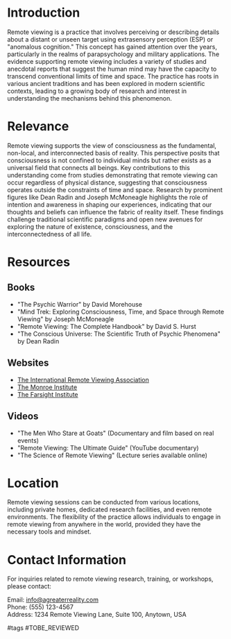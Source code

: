 # Introduction

Remote viewing is a practice that involves perceiving or describing details about a distant or unseen target using extrasensory perception (ESP) or "anomalous cognition." This concept has gained attention over the years, particularly in the realms of parapsychology and military applications. The evidence supporting remote viewing includes a variety of studies and anecdotal reports that suggest the human mind may have the capacity to transcend conventional limits of time and space. The practice has roots in various ancient traditions and has been explored in modern scientific contexts, leading to a growing body of research and interest in understanding the mechanisms behind this phenomenon.

# Relevance

Remote viewing supports the view of consciousness as the fundamental, non-local, and interconnected basis of reality. This perspective posits that consciousness is not confined to individual minds but rather exists as a universal field that connects all beings. Key contributions to this understanding come from studies demonstrating that remote viewing can occur regardless of physical distance, suggesting that consciousness operates outside the constraints of time and space. Research by prominent figures like Dean Radin and Joseph McMoneagle highlights the role of intention and awareness in shaping our experiences, indicating that our thoughts and beliefs can influence the fabric of reality itself. These findings challenge traditional scientific paradigms and open new avenues for exploring the nature of existence, consciousness, and the interconnectedness of all life.

# Resources

## Books

- "The Psychic Warrior" by David Morehouse
- "Mind Trek: Exploring Consciousness, Time, and Space through Remote Viewing" by Joseph McMoneagle
- "Remote Viewing: The Complete Handbook" by David S. Hurst
- "The Conscious Universe: The Scientific Truth of Psychic Phenomena" by Dean Radin

## Websites

- [The International Remote Viewing Association](https://www.irva.org)
- [The Monroe Institute](https://www.monroeinstitute.org)
- [The Farsight Institute](https://www.farsight.org)

## Videos

- "The Men Who Stare at Goats" (Documentary and film based on real events)
- "Remote Viewing: The Ultimate Guide" (YouTube documentary)
- "The Science of Remote Viewing" (Lecture series available online)

# Location

Remote viewing sessions can be conducted from various locations, including private homes, dedicated research facilities, and even remote environments. The flexibility of the practice allows individuals to engage in remote viewing from anywhere in the world, provided they have the necessary tools and mindset.

# Contact Information

For inquiries related to remote viewing research, training, or workshops, please contact:

Email: info@agreaterreality.com  
Phone: (555) 123-4567  
Address: 1234 Remote Viewing Lane, Suite 100, Anytown, USA

#tags 
#TOBE_REVIEWED
